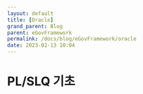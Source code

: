 ```yaml
---
layout: default
title: [Oracle] 
grand_parent: Blog
parent: eGovFramework
permalink: /docs/blog/eGovFramework/oracle
date: 2023-02-13 10:04
---
```


# PL/SLQ 기초
